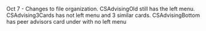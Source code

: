 Oct 7 - Changes to file organization. CSAdvisingOld still has the left menu.
	CSAdvising3Cards has not left menu and 3 similar cards. CSAdvisingBottom
	has peer advisors card under with no left menu


